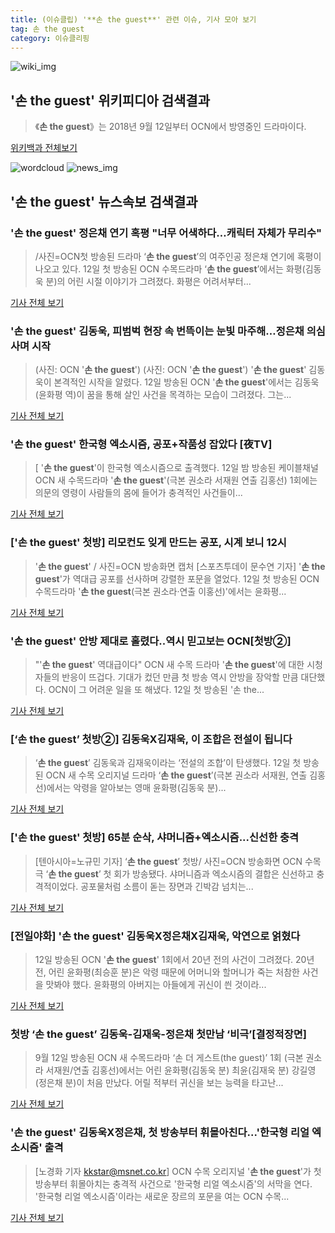 ```yaml
---
title: (이슈클립) '**손 the guest**' 관련 이슈, 기사 모아 보기
tag: 손 the guest
category: 이슈클리핑
---
```

![wiki_img](https://user-images.githubusercontent.com/42597476/44503234-41136a80-a6d0-11e8-9071-6fc6418eafe4.png)
## **'**손 the guest**'** 위키피디아 검색결과
>《**손 the guest**》는 2018년 9월 12일부터 OCN에서 방영중인 드라마이다.

<a href="https://ko.wikipedia.org/wiki/손 the guest" target="_blank">위키백과 전체보기</a>

![wordcloud](https://s3.ap-northeast-2.amazonaws.com/lyrics101-wordcloud/2018-09-13-1536790232.png)
![news_img](https://user-images.githubusercontent.com/42597476/44507050-1206f400-a6e4-11e8-8d98-7ffbfebb353f.png)
## **'**손 the guest**'** 뉴스속보 검색결과
### '**손 the guest**' 정은채 연기 혹평 "너무 어색하다…캐릭터 자체가 무리수"

>/사진=OCN첫 방송된 드라마 ‘**손 the guest**’의 여주인공 정은채 연기에 혹평이 나오고 있다. 12일 첫 방송된 OCN 수목드라마 ‘**손 the guest**’에서는 화평(김동욱 분)의 어린 시절 이야기가 그려졌다. 화평은 어려서부터...

<a href="http://www.asiatoday.co.kr/view.php?key=20180913010007494" target="_blank">기사 전체 보기</a>

### '**손 the guest**' 김동욱, 피범벅 현장 속 번뜩이는 눈빛 마주해…정은채 의심 사며 시작

>(사진: OCN '**손 the guest**') (사진: OCN '**손 the guest**') '**손 the guest**' 김동욱이 본격적인 시작을 알렸다. 12일 방송된 OCN '**손 the guest**'에서는 김동욱(윤화평 역)이 꿈을 통해 살인 사건을 목격하는 모습이 그려졌다. 그는...

<a href="http://www.jemin.com/news/articleView.html?idxno=538798" target="_blank">기사 전체 보기</a>

### '**손 the guest**' 한국형 엑소시즘, 공포+작품성 잡았다 [夜TV]

>[ '**손 the guest**'이 한국형 엑소시즘으로 출격했다. 12일 밤 방송된 케이블채널 OCN 새 수목드라마 '**손 the guest**'(극본 권소라 서재원 연출 김홍선) 1회에는 의문의 영령이 사람들의 몸에 들어가 충격적인 사건들이...

<a href="http://www.mydaily.co.kr/new_yk/html/read.php?newsid=201809130022272252&ext=na" target="_blank">기사 전체 보기</a>

### ['**손 the guest**' 첫방] 리모컨도 잊게 만드는 공포, 시계 보니 12시

>'**손 the guest**' / 사진=OCN 방송화면 캡처 [스포츠투데이 문수연 기자] '**손 the guest**'가 역대급 공포를 선사하며 강렬한 포문을 열었다. 12일 첫 방송된 OCN 수목드라마 '**손 the guest**(극본 권소라·연출 이홍선)'에서는 윤화평...

<a href="http://stoo.asiae.co.kr/news/naver_view.htm?idxno=2018091222005347424" target="_blank">기사 전체 보기</a>

### '**손 the guest**' 안방 제대로 홀렸다..역시 믿고보는 OCN[첫방②]

>"'**손 the guest**' 역대급이다" OCN 새 수목 드라마 '**손 the guest**'에 대한 시청자들의 반응이 뜨겁다. 기대가 컸던 만큼 첫 방송 역시 안방을 장악할 만큼 대단했다. OCN이 그 어려운 일을 또 해냈다.   12일 첫 방송된 '손 the...

<a href="http://www.osen.co.kr/article/G1110988139" target="_blank">기사 전체 보기</a>

### [‘**손 the guest**’ 첫방②] 김동욱X김재욱, 이 조합은 전설이 됩니다

>‘**손 the guest**’ 김동욱과 김재욱이라는 ‘전설의 조합’이 탄생했다. 12일 첫 방송된 OCN 새 수목 오리지널 드라마 ‘**손 the guest**’(극본 권소라 서재원, 연출 김홍선)에서는 악령을 알아보는 영매 윤화평(김동욱 분)...

<a href="http://star.mk.co.kr/new/view.php?mc=ST&year=2018&no=577030" target="_blank">기사 전체 보기</a>

### ['**손 the guest**' 첫방] 65분 순삭, 샤머니즘+엑소시즘...신선한 충격

>[텐아시아=노규민 기자] ‘**손 the guest**’ 첫방/ 사진=OCN 방송화면   OCN 수목극 ‘**손 the guest**’ 첫 회가 방송됐다. 샤머니즘과 엑소시즘의 결합은 신선하고 충격적이었다. 공포물처럼 소름이 돋는 장면과 긴박감 넘치는...

<a href="http://www.tenasia.co.kr/archives/1567089" target="_blank">기사 전체 보기</a>

### [전일야화] '**손 the guest**' 김동욱X정은채X김재욱, 악연으로 얽혔다

>12일 방송된 OCN '**손 the guest**' 1회에서 20년 전의 사건이 그려졌다. 20년 전, 어린 윤화평(최승훈 분)은 악령 때문에 어머니와 할머니가 죽는 처참한 사건을 맛봐야 했다.   윤화평의 아버지는 아들에게 귀신이 씐 것이라...

<a href="http://www.xportsnews.com/?ac=article_view&entry_id=1018749" target="_blank">기사 전체 보기</a>

### 첫방 ‘**손 the guest**’ 김동욱-김재욱-정은채 첫만남 ‘비극’[결정적장면]

>9월 12일 방송된 OCN 새 수목드라마 ‘손 더 게스트(the guest)’ 1회 (극본 권소라 서재원/연출 김홍선)에서는 어린 윤화평(김동욱 분) 최윤(김재욱 분) 강길영(정은채 분)이 처음 만났다. 어릴 적부터 귀신을 보는 능력을 타고난...

<a href="http://www.newsen.com/news_view.php?uid=201809130619171710" target="_blank">기사 전체 보기</a>

### '**손 the guest**' 김동욱X정은채, 첫 방송부터 휘몰아친다...'한국형 리얼 엑소시즘' 출격

>[노경화 기자 kkstar@msnet.co.kr] OCN 수목 오리지널 '**손 the guest**'가 첫 방송부터 휘몰아치는 충격적 사건으로 '한국형 리얼 엑소시즘'의 서막을 연다. '한국형 리얼 엑소시즘'이라는 새로운 장르의 포문을 여는 OCN 수목...

<a href="http://news.imaeil.com/Entertainments/2018091303190421053" target="_blank">기사 전체 보기</a>


